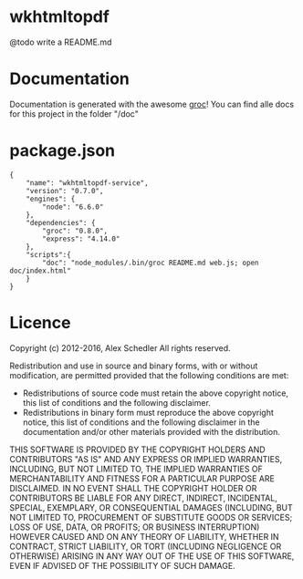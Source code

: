 # wkhtmltopdf

@todo write a README.md

# Documentation

Documentation is generated with the awesome [groc](https://github.com/nevir/groc)!
You can find alle docs for this project in the folder "/doc"

# package.json
		
	{
		"name": "wkhtmltopdf-service",
		"version": "0.7.0",
		"engines": {
			"node": "6.6.0"
		},
		"dependencies": {
			"groc": "0.8.0",
			"express": "4.14.0"
		},
		"scripts":{
			"doc": "node_modules/.bin/groc README.md web.js; open doc/index.html"
		}
	}

# Licence 

Copyright (c) 2012-2016, Alex Schedler
All rights reserved.

Redistribution and use in source and binary forms, with or without modification, are permitted provided that the following conditions are met:

* Redistributions of source code must retain the above copyright notice, this list of conditions and the following disclaimer.
* Redistributions in binary form must reproduce the above copyright notice, this list of conditions and the following disclaimer in the documentation and/or other materials provided with the distribution.

THIS SOFTWARE IS PROVIDED BY THE COPYRIGHT HOLDERS AND CONTRIBUTORS "AS IS" AND ANY EXPRESS OR IMPLIED WARRANTIES, INCLUDING, BUT NOT LIMITED TO, THE IMPLIED WARRANTIES OF MERCHANTABILITY AND FITNESS FOR A PARTICULAR PURPOSE ARE DISCLAIMED. IN NO EVENT SHALL THE COPYRIGHT HOLDER OR CONTRIBUTORS BE LIABLE FOR ANY DIRECT, INDIRECT, INCIDENTAL, SPECIAL, EXEMPLARY, OR CONSEQUENTIAL DAMAGES (INCLUDING, BUT NOT LIMITED TO, PROCUREMENT OF SUBSTITUTE GOODS OR SERVICES; LOSS OF USE, DATA, OR PROFITS; OR BUSINESS INTERRUPTION) HOWEVER CAUSED AND ON ANY THEORY OF LIABILITY, WHETHER IN CONTRACT, STRICT LIABILITY, OR TORT (INCLUDING NEGLIGENCE OR OTHERWISE) ARISING IN ANY WAY OUT OF THE USE OF THIS SOFTWARE, EVEN IF ADVISED OF THE POSSIBILITY OF SUCH DAMAGE.